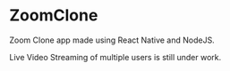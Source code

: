 # ZoomClone
Zoom Clone app made using React Native and NodeJS. 

Live Video Streaming of multiple users is still under work.
